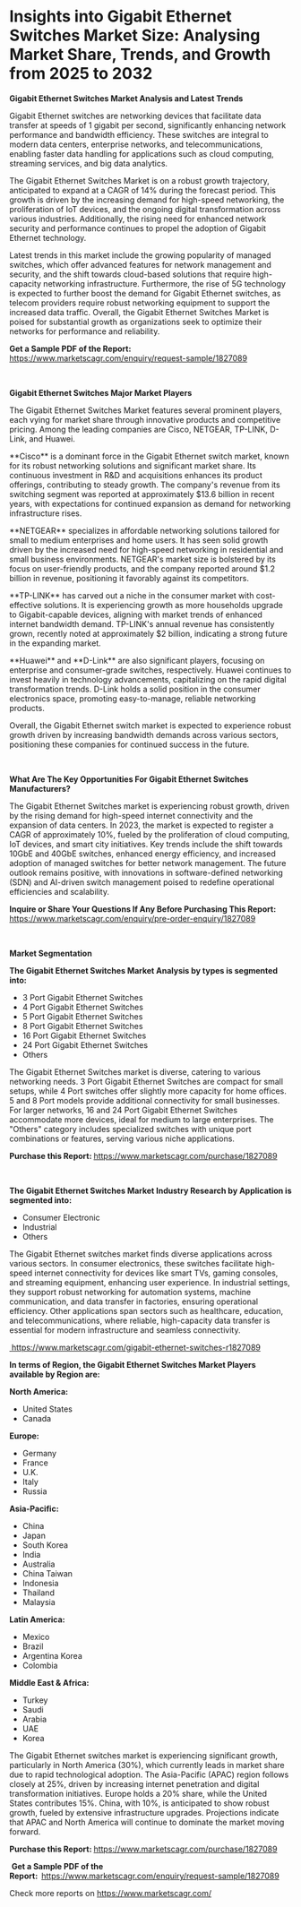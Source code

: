 <p><h1>Insights into Gigabit Ethernet Switches Market Size: Analysing Market Share, Trends, and Growth from 2025 to 2032</h1></p><p><strong>Gigabit Ethernet Switches Market Analysis and Latest Trends</strong></p>
<p><p>Gigabit Ethernet switches are networking devices that facilitate data transfer at speeds of 1 gigabit per second, significantly enhancing network performance and bandwidth efficiency. These switches are integral to modern data centers, enterprise networks, and telecommunications, enabling faster data handling for applications such as cloud computing, streaming services, and big data analytics.</p><p>The Gigabit Ethernet Switches Market is on a robust growth trajectory, anticipated to expand at a CAGR of 14% during the forecast period. This growth is driven by the increasing demand for high-speed networking, the proliferation of IoT devices, and the ongoing digital transformation across various industries. Additionally, the rising need for enhanced network security and performance continues to propel the adoption of Gigabit Ethernet technology.</p><p>Latest trends in this market include the growing popularity of managed switches, which offer advanced features for network management and security, and the shift towards cloud-based solutions that require high-capacity networking infrastructure. Furthermore, the rise of 5G technology is expected to further boost the demand for Gigabit Ethernet switches, as telecom providers require robust networking equipment to support the increased data traffic. Overall, the Gigabit Ethernet Switches Market is poised for substantial growth as organizations seek to optimize their networks for performance and reliability.</p></p>
<p><strong>Get a Sample PDF of the Report:&nbsp;</strong> <a href="https://www.marketscagr.com/enquiry/request-sample/1827089?utm_campaign=2318&utm_medium=2&utm_source=Github&utm_content=ia&utm_term=15022025&utm_id=gigabit-ethernet-switches">https://www.marketscagr.com/enquiry/request-sample/1827089</a></p>
<p>&nbsp;</p>
<p><strong>Gigabit Ethernet Switches Major Market Players</strong></p>
<p><p>The Gigabit Ethernet Switches Market features several prominent players, each vying for market share through innovative products and competitive pricing. Among the leading companies are Cisco, NETGEAR, TP-LINK, D-Link, and Huawei.</p><p>**Cisco** is a dominant force in the Gigabit Ethernet switch market, known for its robust networking solutions and significant market share. Its continuous investment in R&D and acquisitions enhances its product offerings, contributing to steady growth. The company's revenue from its switching segment was reported at approximately $13.6 billion in recent years, with expectations for continued expansion as demand for networking infrastructure rises.</p><p>**NETGEAR** specializes in affordable networking solutions tailored for small to medium enterprises and home users. It has seen solid growth driven by the increased need for high-speed networking in residential and small business environments. NETGEAR's market size is bolstered by its focus on user-friendly products, and the company reported around $1.2 billion in revenue, positioning it favorably against its competitors.</p><p>**TP-LINK** has carved out a niche in the consumer market with cost-effective solutions. It is experiencing growth as more households upgrade to Gigabit-capable devices, aligning with market trends of enhanced internet bandwidth demand. TP-LINK's annual revenue has consistently grown, recently noted at approximately $2 billion, indicating a strong future in the expanding market.</p><p>**Huawei** and **D-Link** are also significant players, focusing on enterprise and consumer-grade switches, respectively. Huawei continues to invest heavily in technology advancements, capitalizing on the rapid digital transformation trends. D-Link holds a solid position in the consumer electronics space, promoting easy-to-manage, reliable networking products.</p><p>Overall, the Gigabit Ethernet switch market is expected to experience robust growth driven by increasing bandwidth demands across various sectors, positioning these companies for continued success in the future.</p></p>
<p>&nbsp;</p>
<p><strong>What Are The Key Opportunities For Gigabit Ethernet Switches Manufacturers?</strong></p>
<p><p>The Gigabit Ethernet Switches market is experiencing robust growth, driven by the rising demand for high-speed internet connectivity and the expansion of data centers. In 2023, the market is expected to register a CAGR of approximately 10%, fueled by the proliferation of cloud computing, IoT devices, and smart city initiatives. Key trends include the shift towards 10GbE and 40GbE switches, enhanced energy efficiency, and increased adoption of managed switches for better network management. The future outlook remains positive, with innovations in software-defined networking (SDN) and AI-driven switch management poised to redefine operational efficiencies and scalability.</p></p>
<p><strong>Inquire or Share Your Questions If Any Before Purchasing This Report:</strong> <a href="https://www.marketscagr.com/enquiry/pre-order-enquiry/1827089?utm_campaign=2318&utm_medium=2&utm_source=Github&utm_content=ia&utm_term=15022025&utm_id=gigabit-ethernet-switches">https://www.marketscagr.com/enquiry/pre-order-enquiry/1827089</a></p>
<p>&nbsp;</p>
<p><strong>Market Segmentation</strong></p>
<p><strong>The Gigabit Ethernet Switches Market Analysis by types is segmented into:</strong></p>
<p><ul><li>3 Port Gigabit Ethernet Switches</li><li>4 Port Gigabit Ethernet Switches</li><li>5 Port Gigabit Ethernet Switches</li><li>8 Port Gigabit Ethernet Switches</li><li>16 Port Gigabit Ethernet Switches</li><li>24 Port Gigabit Ethernet Switches</li><li>Others</li></ul></p>
<p><p>The Gigabit Ethernet Switches market is diverse, catering to various networking needs. 3 Port Gigabit Ethernet Switches are compact for small setups, while 4 Port switches offer slightly more capacity for home offices. 5 and 8 Port models provide additional connectivity for small businesses. For larger networks, 16 and 24 Port Gigabit Ethernet Switches accommodate more devices, ideal for medium to large enterprises. The "Others" category includes specialized switches with unique port combinations or features, serving various niche applications.</p></p>
<p><strong>Purchase this Report:&nbsp;</strong><a href="https://www.marketscagr.com/purchase/1827089?utm_campaign=2318&utm_medium=2&utm_source=Github&utm_content=ia&utm_term=15022025&utm_id=gigabit-ethernet-switches">https://www.marketscagr.com/purchase/1827089</a></p>
<p>&nbsp;</p>
<p><strong>The Gigabit Ethernet Switches Market Industry Research by Application is segmented into:</strong></p>
<p><ul><li>Consumer Electronic</li><li>Industrial</li><li>Others</li></ul></p>
<p><p>The Gigabit Ethernet switches market finds diverse applications across various sectors. In consumer electronics, these switches facilitate high-speed internet connectivity for devices like smart TVs, gaming consoles, and streaming equipment, enhancing user experience. In industrial settings, they support robust networking for automation systems, machine communication, and data transfer in factories, ensuring operational efficiency. Other applications span sectors such as healthcare, education, and telecommunications, where reliable, high-capacity data transfer is essential for modern infrastructure and seamless connectivity.</p></p>
<p><a href="https://www.marketscagr.com/gigabit-ethernet-switches-r1827089?utm_campaign=2318&utm_medium=2&utm_source=Github&utm_content=ia&utm_term=15022025&utm_id=gigabit-ethernet-switches">&nbsp;https://www.marketscagr.com/gigabit-ethernet-switches-r1827089</a></p>
<p><strong>In terms of Region, the Gigabit Ethernet Switches Market Players available by Region are:</strong></p>
<p>
    <p> <strong> North America: </strong>
        <ul>
            <li>United States</li>
            <li>Canada</li>
        </ul>
        </p> 
    <p> <strong> Europe: </strong>
        <ul>
            <li>Germany</li>
            <li>France</li>
            <li>U.K.</li>
            <li>Italy</li>
            <li>Russia</li>
        </ul>
        </p> 
    <p> <strong> Asia-Pacific: </strong>
        <ul>
            <li>China</li>
            <li>Japan</li>
            <li>South Korea</li>
            <li>India</li>
            <li>Australia</li>
            <li>China Taiwan</li>
            <li>Indonesia</li>
            <li>Thailand</li>
            <li>Malaysia</li>
        </ul>
        </p> 
    <p> <strong> Latin America: </strong>
        <ul>
            <li>Mexico</li>
            <li>Brazil</li>
            <li>Argentina Korea</li>
            <li>Colombia</li>
        </ul>
        </p> 
    <p> <strong> Middle East & Africa: </strong>
        <ul>
            <li>Turkey</li>
            <li>Saudi</li>
            <li>Arabia</li>
            <li>UAE</li>
            <li>Korea</li>
        </ul>
    </p>
    </p>
<p><p>The Gigabit Ethernet switches market is experiencing significant growth, particularly in North America (30%), which currently leads in market share due to rapid technological adoption. The Asia-Pacific (APAC) region follows closely at 25%, driven by increasing internet penetration and digital transformation initiatives. Europe holds a 20% share, while the United States contributes 15%. China, with 10%, is anticipated to show robust growth, fueled by extensive infrastructure upgrades. Projections indicate that APAC and North America will continue to dominate the market moving forward.</p></p>
<p><strong>Purchase this Report: </strong><a href="https://www.marketscagr.com/purchase/1827089?utm_campaign=2318&utm_medium=2&utm_source=Github&utm_content=ia&utm_term=15022025&utm_id=gigabit-ethernet-switches">https://www.marketscagr.com/purchase/1827089</a></p>
<p>&nbsp;<strong>Get a Sample PDF of the Report:&nbsp;&nbsp;</strong><a href="https://www.marketscagr.com/enquiry/request-sample/1827089?utm_campaign=2318&utm_medium=2&utm_source=Github&utm_content=ia&utm_term=15022025&utm_id=gigabit-ethernet-switches">https://www.marketscagr.com/enquiry/request-sample/1827089</a></p>
<p><strong></strong></p>
<p>Check more reports on <a href="https://www.marketscagr.com/?utm_campaign=2318&utm_medium=2&utm_source=Github&utm_content=ia&utm_term=15022025&utm_id=gigabit-ethernet-switches">https://www.marketscagr.com/</a></p>